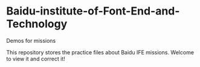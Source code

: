 # Baidu-institute-of-Font-End-and-Technology
Demos for missions



This repository stores the practice files about Baidu IFE missions. Welcome to view it and correct it!
